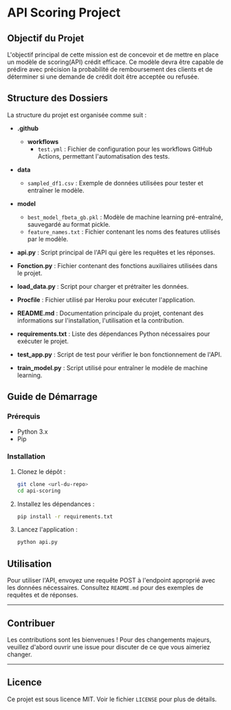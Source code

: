 # API Scoring Project

## Objectif du Projet

L'objectif principal de cette mission est de concevoir et de mettre en place un modèle de scoring(API) crédit efficace. Ce modèle devra être capable de prédire avec précision la probabilité de remboursement des clients et de déterminer si une demande de crédit doit être acceptée ou refusée.

## Structure des Dossiers

La structure du projet est organisée comme suit :

- **.github**
  - **workflows**
    - `test.yml` : Fichier de configuration pour les workflows GitHub Actions, permettant l'automatisation des tests.

- **data**
  - `sampled_df1.csv` : Exemple de données utilisées pour tester et entraîner le modèle.

- **model**
  - `best_model_fbeta_gb.pkl` : Modèle de machine learning pré-entraîné, sauvegardé au format pickle.
  - `feature_names.txt` : Fichier contenant les noms des features utilisés par le modèle.

- **api.py** : Script principal de l'API qui gère les requêtes et les réponses.
- **Fonction.py** : Fichier contenant des fonctions auxiliaires utilisées dans le projet.
- **load_data.py** : Script pour charger et prétraiter les données.
- **Procfile** : Fichier utilisé par Heroku pour exécuter l'application.
- **README.md** : Documentation principale du projet, contenant des informations sur l'installation, l'utilisation et la contribution.
- **requirements.txt** : Liste des dépendances Python nécessaires pour exécuter le projet.
- **test_app.py** : Script de test pour vérifier le bon fonctionnement de l'API.
- **train_model.py** : Script utilisé pour entraîner le modèle de machine learning.

## Guide de Démarrage

### Prérequis

- Python 3.x
- Pip

### Installation

1. Clonez le dépôt :
    ```bash
    git clone <url-du-repo>
    cd api-scoring
    ```

2. Installez les dépendances :
    ```bash
    pip install -r requirements.txt
    ```

3. Lancez l'application :
    ```bash
    python api.py
    ```

## Utilisation

Pour utiliser l'API, envoyez une requête POST à l'endpoint approprié avec les données nécessaires. Consultez `README.md` pour des exemples de requêtes et de réponses.

---

## Contribuer

Les contributions sont les bienvenues ! Pour des changements majeurs, veuillez d'abord ouvrir une issue pour discuter de ce que vous aimeriez changer.

---

## Licence

Ce projet est sous licence MIT. Voir le fichier `LICENSE` pour plus de détails.
